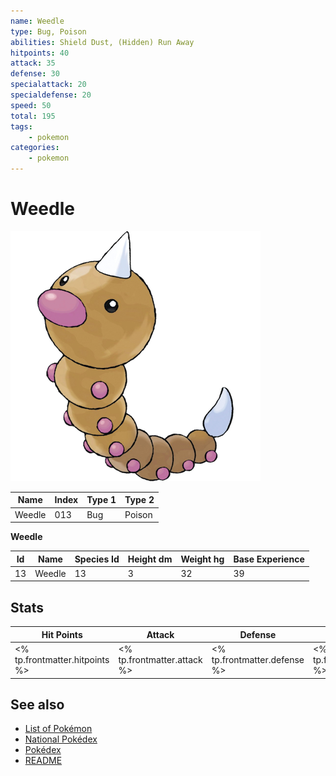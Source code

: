 ```yaml
---
name: Weedle
type: Bug, Poison
abilities: Shield Dust, (Hidden) Run Away
hitpoints: 40
attack: 35
defense: 30
specialattack: 20
specialdefense: 20
speed: 50
total: 195
tags:
    - pokemon
categories:
    - pokemon
---
```


# Weedle


![Weedle](images/013.png)

| **Name** | **Index** | **Type 1** | **Type 2** |
|----|----|----|----|
| Weedle | 013 | Bug | Poison  |

**Weedle** 




| **Id** | **Name** | **Species Id** | **Height dm** | **Weight hg** | **Base Experience** |
|--------|----------|----------------|------------|------------|---------------------|
| 13 | Weedle | 13 | 3 | 32 | 39 |



## Stats

| **Hit Points** | **Attack** | **Defense** | **Special Attack** | **Special Defense** | **Speed** | **Total** |
|----------------|------------|-------------|--------------------|---------------------|-----------|-----------|
| <% tp.frontmatter.hitpoints %> | <% tp.frontmatter.attack %> | <% tp.frontmatter.defense %> | <% tp.frontmatter.specialattack %> | <% tp.frontmatter.specialdefense %> | <% tp.frontmatter.speed %> | <% tp.frontmatter.total %> |

## See also

- [List of Pokémon](../pokemon.md)
- [National Pokédex](../national_pokedex.md)
- [Pokédex](../pokedex.md)
- [README](../README.md)
